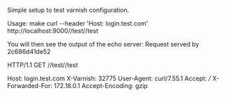 Simple setup to test varnish configuration.

Usage:
  make
  curl --header 'Host: login.test.com' http://localhost:9000//test//test 

You will then see the output of the echo server:
Request served by 2c686d41de52

HTTP/1.1 GET //test//test

Host: login.test.com
X-Varnish: 32775
User-Agent: curl/7.55.1
Accept: */*
X-Forwarded-For: 172.18.0.1
Accept-Encoding: gzip
